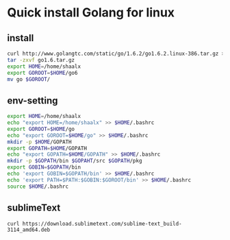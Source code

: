 # Quick install Golang for linux

## install
	
	
```bash
curl http://www.golangtc.com/static/go/1.6.2/go1.6.2.linux-386.tar.gz > go1.6.tar.gz
tar -zxvf go1.6.tar.gz
export HOME=/home/shaalx
export GOROOT=$HOME/go6
mv go $GOROOT/
```


## env-setting
	

```bash
export HOME=/home/shaalx
echo "export HOME=/home/shaalx" >> $HOME/.bashrc
export GOROOT=$HOME/go
echo "export GOROOT=$HOME/go" >> $HOME/.bashrc
mkdir -p $HOME/GOPATH
export GOPATH=$HOME/GOPATH
echo "export GOPATH=$HOME/GOPATH" >> $HOME/.bashrc
mkdir -p $GOPATH/bin $GOPAHT/src $GOPATH/pkg
export GOBIN=$GOPATH/bin
echo 'export GOBIN=$GOPATH/bin' >> $HOME/.bashrc
echo 'export PATH=$PATH:$GOBIN:$GOROOT/bin' >> $HOME/.bashrc
source $HOME/.bashrc
```


## sublimeText
	
	curl https://download.sublimetext.com/sublime-text_build-3114_amd64.deb
